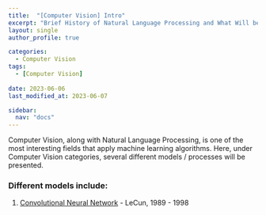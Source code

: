 ```yaml
---
title:  "[Computer Vision] Intro"
excerpt: "Brief History of Natural Language Processing and What Will be Presented Here"
layout: single
author_profile: true

categories:
  - Computer Vision
tags:
  - [Computer Vision]
 
date: 2023-06-06
last_modified_at: 2023-06-07

sidebar:
  nav: "docs"
---
```


Computer Vision, along with Natural Language Processing, is one of the most interesting fields that apply machine learning algorithms.
Here, under Computer Vision categories, several different models / processes will be presented.

<h3>Different models include:</h3>

1. [Convolutional Neural Network](https://jaehwan-c.github.io/computer%20vision/CNN) - LeCun, 1989 - 1998